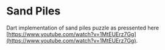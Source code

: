 
# Sand Piles
Dart implementation of sand piles puzzle as pressented here [https://www.youtube.com/watch?v=1MtEUErz7Gg](https://www.youtube.com/watch?v=1MtEUErz7Gg).
